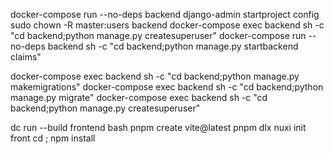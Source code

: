 <!-- docker-compose -f .docker/shell.yml run  web  django-admin startproject aplc -->
docker-compose run  --no-deps backend  django-admin startproject config
sudo chown -R master:users backend
docker-compose exec  backend  sh -c "cd backend;python manage.py createsuperuser"
docker-compose run  --no-deps backend  sh -c "cd backend;python manage.py startbackend claims"

docker-compose exec  backend  sh -c "cd backend;python manage.py makemigrations"
docker-compose exec  backend  sh -c "cd backend;python manage.py migrate"
docker-compose exec  backend  sh -c "cd backend;python manage.py createsuperuser"


dc run --build frontend bash
pnpm create vite@latest
pnpm dlx nuxi init front
cd ; npm install


